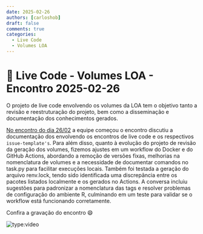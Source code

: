 ```yaml
---
date: 2025-02-26
authors: [carloshob]
draft: false
comments: true
categories:
  - Live Code
  - Volumes LOA
---
```


# 🚀 Live Code - Volumes LOA - Encontro 2025-02-26

O projeto de live code envolvendo os volumes da LOA tem o objetivo tanto a revisão e reestruturação do projeto, bem como a disseminação e documentação dos conhecimentos gerados.

<!-- more -->

[No encontro do dia 26/02](https://github.com/splor-mg/handbook/issues/34) a equipe começou o encontro discutiu a documentação dos envolvendo os encontros de live code e os respectivos `issue-template's`. Para além disso, quanto à evolução do projeto de revisão da geração dos volumes, fizemos ajustes em um workflow do Docker e do GitHub Actions, abordando a remoção de versões fixas, melhorias na nomenclatura de volumes e a necessidade de documentar comandos no task.py para facilitar execuções locais. Também foi testada a geração do arquivo renv.lock, tendo sido identificada uma discrepância entre os pacotes listados localmente e os gerados no Actions. A conversa incluiu sugestões para padronizar a nomenclatura das tags e resolver problemas de configuração do ambiente R, culminando em um teste para validar se o workflow está funcionando corretamente.

Confira a gravação do encontro :smile:

![type:video](https://www.youtube.com/embed/uGjidsgPn_A)
